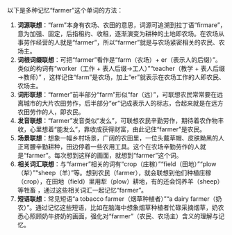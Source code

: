 以下是多种记忆“farmer”这个单词的方法：
1. **词源联想**：“farm”本身有农场、农田的意思，词源可追溯到拉丁语“firmare”，意为加强、固定，后指租约、收租，逐渐演变为耕种的土地即农场。在农场从事劳作经营的人就是“farmer”，所以“farmer”就是与农场紧密相关的农民、农场主。
2. **词根词缀联想**：可把“farmer”看作是“farm（农场）+ er（表示人的后缀）”。类似的构词有“worker（工作 + 表人后缀→工人）”“teacher（教学 + 表人后缀→教师）” ，这样记住“farm”是农场，加上“er”就表示在农场工作的人即农民、农场主。
3. **词形联想**：“farmer”前半部分“farm”形似“far（远）”，可联想农民常常要在远离城市的大片农田劳作，后半部分“er”记成表示人的标志，合起来就是在远方农田劳作的人，即农民。
4. **发音联想**：“farmer”发音类似“发么”，可联想农民辛勤劳作，期待着农作物丰收，心里想着“能发么”，靠收成获得财富，由此记住“farmer”是农民。
5. **场景联想**：想象一幅乡村场景，广阔的农田里，一位头戴草帽、皮肤黝黑的人正弯腰辛勤耕种，田边停着一些农用工具。这个在农场辛勤劳作的人就是“farmer”。每次想到这样的画面，就想到“farmer”这个词。
6. **相关词汇联想**：与“farmer”相关的词有“crop（庄稼）”“field（田地）”“plow（犁）”“sheep（羊）”等。想到农民（farmer），就会联想到他们种植庄稼（crop），在田地（field）里用犁（plow）耕地，有的还会饲养羊（sheep）等牲畜 ，通过这些相关词汇一起记忆“farmer”。
7. **短语联想**：常见短语“a tobacco farmer（烟草种植者）”“a dairy farmer（奶农）”。通过记忆这些短语，比如在脑海中想象烟草种植者忙碌采摘烟草，奶农悉心照顾奶牛挤奶的画面，强化对“farmer”（农民、农场主）含义的理解与记忆。 